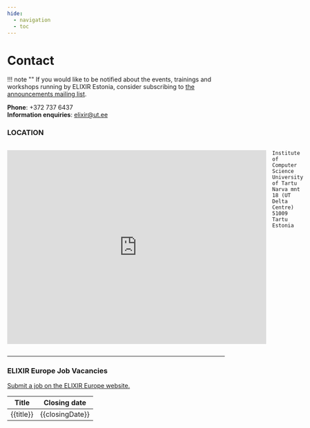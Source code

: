 ```yaml
---
hide:
  - navigation
  - toc
---
```

# Contact

!!! note ""
    If you would like to be notified about the events, trainings and workshops
    running by ELIXIR Estonia, consider subscribing to [the announcements mailing
    list](https://lists.ut.ee/wws/subscribe/elixir.news?previous_action=edit_list_request).


**Phone**: +372 737 6437 <br>
**Information enquiries**: elixir@ut.ee


### LOCATION

<div class="row" style="display:flex;gap:1em;">
<div class="col" style="flex:50%">
<p>
  <iframe width="600" height="450" allowfullscreen="" frameborder="0" style="border:0"
  src="https://www.google.com/maps/embed?pb=!1m18!1m12!1m3!1d2091.4726473726037!2d26.722547116034328!3d58.385430081338555!2m3!1f0!2f0!3f0!3m2!1i1024!2i768!4f13.1!3m3!1m2!1s0x46eb375914b97189%3A0xeddce223cbb92508!2sNarva%20maantee%2018%2C%2051009%20Tartu!5e0!3m2!1sen!2see!4v1579185075418!5m2!1sen!2see"></iframe>
</p>
</div>
<div class="col" style="flex:50%">

```
Institute of Computer Science
University of Tartu
Narva mnt 18 (UT Delta Centre)
51009 Tartu
Estonia
```
</div>
</div>

---

### ELIXIR Europe Job Vacancies

[Submit a job on the ELIXIR Europe website.](https://elixir-europe.org/about-us/vacancies/form)

<!-- START OF ELIXIR JOBS WIDGET -->
<!--
  For displaying jobs from https://elixir-europe.org/about-us/vacancies.
  HTML template for the jobs listing. The default here is a table.
  You can change this to what you want (e.g. a list) but you need to keep
  'template-wrapper' as the id of the parent element and 'template-item'
  as the id of the element that wraps each job.  The placeholders {{title}},
  {{location}} and {{closingDate}} are populated by the script.
  -->
<table>
  <thead>
    <tr>
      <th>Title</th>
      <th>Closing date</th>
    </tr>
  </thead>
  <tbody id="template-wrapper">
    <tr>
      <td>{{title}}</td>
      <td>{{closingDate}}</td>
    </tr>
  </tbody>
</table>
<table style="display: none;">
  <tbody id="template-item">
    <tr>
      <td>{{title}}</td>
      <td>{{closingDate}}</td>
    </tr>
  </tbody>
</table>

<script src="https://elixir-europe.org/sites/all/libraries/jobs/elixir-jobs.js"></script>
<!-- END OF ELIXIR JOBS WIDGET -->

